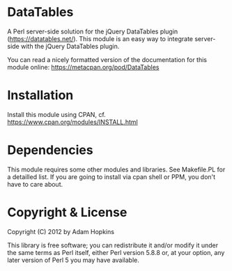 DataTables
==========

A Perl server-side solution for the jQuery DataTables plugin (https://datatables.net/). 
This module is an easy way to integrate server-side with the jQuery DataTables plugin.

You can read a nicely formatted version of the documentation for this module online: https://metacpan.org/pod/DataTables

Installation
============

Install this module using CPAN, cf. https://www.cpan.org/modules/INSTALL.html

Dependencies
============

This module requires some other modules and libraries.
See Makefile.PL for a detailled list. If you are going to install
via cpan shell or PPM, you don't have to care about.

Copyright & License
===================

Copyright (C) 2012 by Adam Hopkins

This library is free software; you can redistribute it and/or modify it under the same terms as Perl itself, either Perl version 5.8.8 or, at your option, any later version of Perl 5 you may have available.
